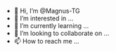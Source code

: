 - 👋 Hi, I’m @Magnus-TG
- 👀 I’m interested in ...
- 🌱 I’m currently learning ...
- 💞️ I’m looking to collaborate on ...
- 📫 How to reach me ...

<!---
Magnus-TG/Magnus-TG is a ✨ special ✨ repository because its `README.md` (this file) appears on your GitHub profile.
You can click the Preview link to take a look at your changes.
--->

